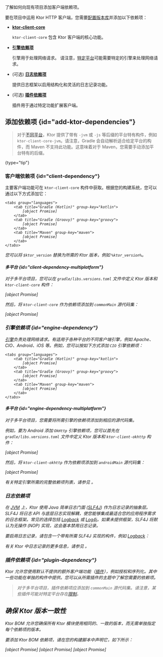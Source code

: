[//]: # (title: 添加客户端依赖项)

<show-structure for="chapter" depth="2"/>

<link-summary>了解如何向现有项目添加客户端依赖项。</link-summary>

要在项目中运用 Ktor HTTP 客户端，您需要[配置版本库](#repositories)并添加以下依赖项：

- **[ktor-client-core](#client-dependency)**

  `ktor-client-core` 包含 Ktor 客户端的核心功能。
- **[引擎依赖项](#engine-dependency)**

  引擎用于处理网络请求。
  请注意，[特定平台](client-supported-platforms.md)可能需要特定的引擎来处理网络请求。
- (可选) **[日志依赖项](#logging-dependency)**

  提供日志框架以启用结构化和灵活的日志记录功能。

- (可选) **[插件依赖项](#plugin-dependency)**

  插件用于通过特定功能扩展客户端。

## 添加依赖项 {id="add-ktor-dependencies"}

> 对于[不同平台](client-supported-platforms.md)，Ktor 提供了带有 `-jvm` 或 `-js` 等后缀的平台特有构件，例如 `ktor-client-core-jvm`。请注意，Gradle 会自动解析适合给定平台的构件，而 Maven 不支持此功能。这意味着对于 Maven，您需要手动添加平台特有的后缀。
>
{type="tip"}

### 客户端依赖项 {id="client-dependency"}

主要客户端功能可在 `ktor-client-core` 构件中获取。根据您的构建系统，您可以通过以下方式添加它：

<var name="artifact_name" value="ktor-client-core"/>

    <tabs group="languages">
        <tab title="Gradle (Kotlin)" group-key="kotlin">
            [object Promise]
        </tab>
        <tab title="Gradle (Groovy)" group-key="groovy">
            [object Promise]
        </tab>
        <tab title="Maven" group-key="maven">
            [object Promise]
        </tab>
    </tabs>
    

您可以将 `$ktor_version` 替换为所需的 Ktor 版本，例如 `%ktor_version%`。

#### 多平台 {id="client-dependency-multiplatform"}

对于多平台项目，您可以在 `gradle/libs.versions.toml` 文件中定义 Ktor 版本和 `ktor-client-core` 构件：

[object Promise]

然后，将 `ktor-client-core` 作为依赖项添加到 `commonMain` 源代码集：

[object Promise]

### 引擎依赖项 {id="engine-dependency"}

[引擎](client-engines.md)负责处理网络请求。有适用于各种平台的不同客户端引擎，例如 Apache、CIO、Android、iOS 等。例如，您可以按如下方式添加 `CIO` 引擎依赖项：

<var name="artifact_name" value="ktor-client-cio"/>

    <tabs group="languages">
        <tab title="Gradle (Kotlin)" group-key="kotlin">
            [object Promise]
        </tab>
        <tab title="Gradle (Groovy)" group-key="groovy">
            [object Promise]
        </tab>
        <tab title="Maven" group-key="maven">
            [object Promise]
        </tab>
    </tabs>
    

#### 多平台 {id="engine-dependency-multiplatform"}

对于多平台项目，您需要将所需引擎的依赖项添加到相应的源代码集。

例如，要为 Android 添加 `OkHttp` 引擎依赖项，您可以首先在 `gradle/libs.versions.toml` 文件中定义 Ktor 版本和 `ktor-client-okhttp` 构件：

[object Promise]

然后，将 `ktor-client-okhttp` 作为依赖项添加到 `androidMain` 源代码集：

[object Promise]

有关特定引擎所需的完整依赖项列表，请参见 [](client-engines.md#dependencies)。

### 日志依赖项

<snippet id="jvm-logging">
  <p>
在 <a href="#jvm">JVM</a> 上，Ktor 使用 Java 简单日志门面 (<a href="http://www.slf4j.org/">SLF4J</a>) 作为日志记录的抽象层。SLF4J 将日志 API 与底层日志实现解耦，使您能够集成最适合您的应用程序需求的日志框架。常见的选择包括 <a href="https://logback.qos.ch/">Logback</a> 或 <a href="https://logging.apache.org/log4j">Log4j</a>。如果未提供框架，SLF4J 将默认为无操作 (NOP) 实现，这会基本禁用日志记录。
  </p>

  <p>
要启用日志记录，请包含一个带有所需 SLF4J 实现的构件，例如 <a href="https://logback.qos.ch/">Logback</a>：
  </p>
  <var name="group_id" value="ch.qos.logback"/>
  <var name="artifact_name" value="logback-classic"/>
  <var name="version" value="logback_version"/>
  <include from="lib.topic" element-id="add_artifact"/>
</snippet>

有关 Ktor 中日志记录的更多信息，请参见 [](client-logging.md)。

### 插件依赖项 {id="plugin-dependency"}

Ktor 允许您使用默认不提供的额外客户端功能（[插件](client-plugins.md)），例如授权和序列化。其中一些功能在单独的构件中提供。您可以从所需插件的主题中了解您需要的依赖项。

> 对于多平台项目，插件依赖项应添加到 `commonMain` 源代码集。请注意，某些插件可能对特定平台存在[限制](client-engines.md#limitations)。

## 确保 Ktor 版本一致性

<chapter title="使用 Ktor BOM 依赖项">

Ktor BOM 允许您确保所有 Ktor 模块使用相同的、一致的版本，而无需单独指定每个依赖项的版本。

要添加 Ktor BOM 依赖项，请在您的构建脚本中声明它，如下所示：

<tabs group="languages">
    <tab title="Gradle (Kotlin)" group-key="kotlin">
        [object Promise]
    </tab>
    <tab title="Gradle (Groovy)" group-key="groovy">
        [object Promise]
    </tab>
    <tab title="Maven" group-key="maven">
        [object Promise]
    </tab>
</tabs>
</chapter>

<var name="target_module" value="client"/>